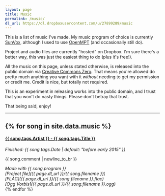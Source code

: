 ```yaml
---
layout: page
title: Music
permalink: /music/
dl_url: https://dl.dropboxusercontent.com/u/27899289/music
---
```


This is a list of music I've made. My music program of choice is currently [SunVox](http://warmplace.ru/soft/sunvox/), although I used to use [OpenMPT](https://openmpt.org/) (and occasionally still do).

Project and audio files are currently "hosted" on Dropbox. I'm sure there's a better way, this was just the easiest thing to do (plus it's free!).

All the music on this page, unless stated otherwise, is released into the public domain via [Creative Commons Zero](https://creativecommons.org/publicdomain/zero/1.0/). That means you're allowed do pretty much anything you want with it *without* needing to get my permission or credit me. Credit is nice, but totally not required.

This is an experiment in releasing works into the public domain, and I trust that you won't do nasty things. Please don't betray that trust.

That being said, enjoy!

---
{% for song in site.data.music %}
---

#### **<a name="{{ song.filename }}" href="#{{ song.filename }}">{{ song.tags.Artist }} - {{ song.tags.Title }}</a>**
*Finished: {{ song.tags.Date | default: "before early 2015" }}*

{{ song.comment | newline_to_br }}


*Made with {{ song.program }} <br />
[Project file]({{ page.dl_url }}/{{ song.filename }}) <br />
[FLAC]({{ page.dl_url }}/{{ song.filename }}.flac) <br />
[Ogg Vorbis]({{ page.dl_url }}/{{ song.filename }}.ogg) <br />*
{% endfor %}
